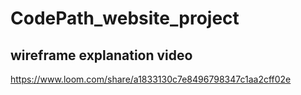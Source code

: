 # CodePath_website_project

## wireframe explanation video
https://www.loom.com/share/a1833130c7e8496798347c1aa2cff02e
